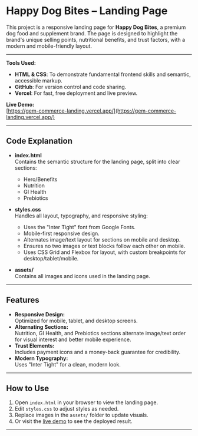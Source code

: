 # Happy Dog Bites – Landing Page

This project is a responsive landing page for **Happy Dog Bites**, a premium dog food and supplement brand. The page is designed to highlight the brand's unique selling points, nutritional benefits, and trust factors, with a modern and mobile-friendly layout.

---

**Tools Used:**

- **HTML & CSS**: To demonstrate fundamental frontend skills and semantic, accessible markup.
- **GitHub**: For version control and code sharing.
- **Vercel**: For fast, free deployment and live preview.

**Live Demo:**  
[https://gem-commerce-landing.vercel.app/](https://gem-commerce-landing.vercel.app/)

---

## Code Explanation

- **index.html**  
  Contains the semantic structure for the landing page, split into clear sections:

  - Hero/Benefits
  - Nutrition
  - GI Health
  - Prebiotics

- **styles.css**  
  Handles all layout, typography, and responsive styling:

  - Uses the "Inter Tight" font from Google Fonts.
  - Mobile-first responsive design.
  - Alternates image/text layout for sections on mobile and desktop.
  - Ensures no two images or text blocks follow each other on mobile.
  - Uses CSS Grid and Flexbox for layout, with custom breakpoints for desktop/tablet/mobile.

- **assets/**  
  Contains all images and icons used in the landing page.

---

## Features

- **Responsive Design:**  
  Optimized for mobile, tablet, and desktop screens.
- **Alternating Sections:**  
  Nutrition, GI Health, and Prebiotics sections alternate image/text order for visual interest and better mobile experience.
- **Trust Elements:**  
  Includes payment icons and a money-back guarantee for credibility.
- **Modern Typography:**  
  Uses "Inter Tight" for a clean, modern look.

---

## How to Use

1. Open `index.html` in your browser to view the landing page.
2. Edit `styles.css` to adjust styles as needed.
3. Replace images in the `assets/` folder to update visuals.
4. Or visit the [live demo](https://gem-commerce-landing.vercel.app/) to see the deployed result.

---
